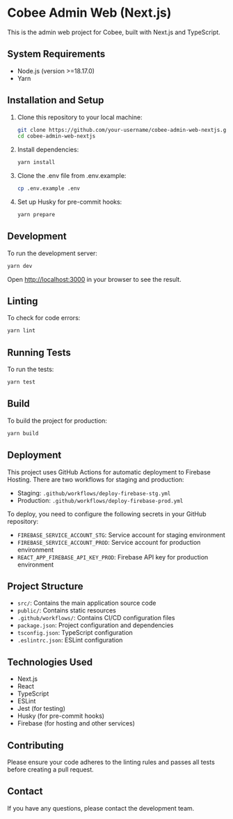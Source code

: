 # Cobee Admin Web (Next.js)

This is the admin web project for Cobee, built with Next.js and TypeScript.

## System Requirements

- Node.js (version >=18.17.0)
- Yarn

## Installation and Setup

1. Clone this repository to your local machine:

   ```bash
   git clone https://github.com/your-username/cobee-admin-web-nextjs.git
   cd cobee-admin-web-nextjs
   ```

2. Install dependencies:

   ```bash
   yarn install
   ```

3. Clone the .env file from .env.example:

   ```bash
   cp .env.example .env
   ```

4. Set up Husky for pre-commit hooks:
   ```bash
   yarn prepare
   ```

## Development

To run the development server:

```bash
yarn dev
```

Open [http://localhost:3000](http://localhost:3000) in your browser to see the result.

## Linting

To check for code errors:

```bash
yarn lint
```

## Running Tests

To run the tests:

```bash
yarn test
```

## Build

To build the project for production:

```bash
yarn build
```

## Deployment

This project uses GitHub Actions for automatic deployment to Firebase Hosting. There are two workflows for staging and production:

- Staging: `.github/workflows/deploy-firebase-stg.yml`
- Production: `.github/workflows/deploy-firebase-prod.yml`

To deploy, you need to configure the following secrets in your GitHub repository:

- `FIREBASE_SERVICE_ACCOUNT_STG`: Service account for staging environment
- `FIREBASE_SERVICE_ACCOUNT_PROD`: Service account for production environment
- `REACT_APP_FIREBASE_API_KEY_PROD`: Firebase API key for production environment

## Project Structure

- `src/`: Contains the main application source code
- `public/`: Contains static resources
- `.github/workflows/`: Contains CI/CD configuration files
- `package.json`: Project configuration and dependencies
- `tsconfig.json`: TypeScript configuration
- `.eslintrc.json`: ESLint configuration

## Technologies Used

- Next.js
- React
- TypeScript
- ESLint
- Jest (for testing)
- Husky (for pre-commit hooks)
- Firebase (for hosting and other services)

## Contributing

Please ensure your code adheres to the linting rules and passes all tests before creating a pull request.

## Contact

If you have any questions, please contact the development team.
